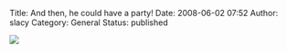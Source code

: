 Title: And then, he could have a party!
Date: 2008-06-02 07:52
Author: slacy
Category: General
Status: published

[![](http://kleinlacy.com/gallery/d/149429-2/img_7154.jpg)](http://kleinlacy.com/gallery/v/2008/isaac_bday)

